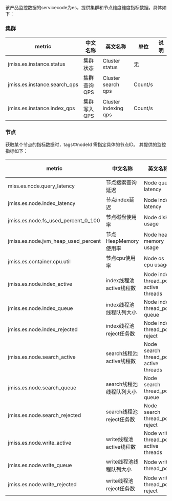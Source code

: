 该产品监控数据的servicecode为es，提供集群和节点维度维度指标数据。具体如下：

### 集群  

metric | 中文名称  | 英文名称 |单位 | 说明
---|--- |--- |--- |---
jmiss.es.instance.status | 集群状态 | Cluster status | 无 |
jmiss.es.instance.search_qps | 集群查询QPS  | Cluster search qps | Count/s|
jmiss.es.instance.index_qps|集群写入QPS | Cluster indexing qps | Count/s| 　


### 节点
获取某个节点的指标数据时，tags中nodeId 需指定具体的节点ID。 其提供的监控指标如下：  

metric | 中文名称  | 英文名称 |单位 | 说明
---|--- |--- |--- |---
miss.es.node.query_latency| 节点搜索查询延迟 | Node query latency| ms |
jmiss.es.node.index_latency | 节点index延迟 | Node index latency |ms|
jmiss.es.node.fs_used_percent_0_100| 节点磁盘使用率 | Node disk usage | % | 
jmiss.es.node.jvm_heap_used_percent | 节点HeapMemory使用率 | Node heap memory usage | % | 
jmiss.es.container.cpu.util | 节点cpu使用率 | Node os cpu usage | % |
jmiss.es.node.index_active| index线程池active线程数 |Node index thread_pool active threads |count|  
jmiss.es.node.index_queue | index线程池线程队列大小 | Node index thread_pool queue | count|  
jmiss.es.node.index_rejected | index线程池reject任务数 | Node index thread_pool reject | count| 
jmiss.es.node.search_active |search线程池active线程数| Node search thread_pool active threads | count| 
jmiss.es.node.search_queue | search线程池线程队列大小 | Node search thread_pool queue | count| 
jmiss.es.node.search_rejected |search线程池reject任务数 | Node search thread_pool reject | count| 
jmiss.es.node.write_active | write线程池active线程数 | Node write thread_pool active threads | count| 
jmiss.es.node.write_queue| write线程池线程队列大小 |Node write thread_pool | count|  | 
jmiss.es.node.write_rejected |write线程池reject任务数| Node write thread_pool reject | count| 

